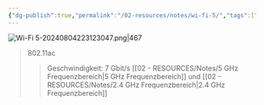 ```yaml
---
{"dg-publish":true,"permalink":"/02-resources/notes/wi-fi-5/","tags":["netzwerk/wifi"],"noteIcon":"","updated":"2024-08-04T22:32:29.158+02:00"}
---
```


![Wi-Fi 5-20240804223123047.png|467](/img/user/02%20-%20RESOURCES/Files/Wi-Fi%205-20240804223123047.png)
>802.11ac
>>Geschwindigkeit: 7 Gbit/s
>>[[02 - RESOURCES/Notes/5 GHz Frequenzbereich\|5 GHz Frequenzbereich]] und [[02 - RESOURCES/Notes/2.4 GHz Frequenzbereich\|2.4 GHz Frequenzbereich]]